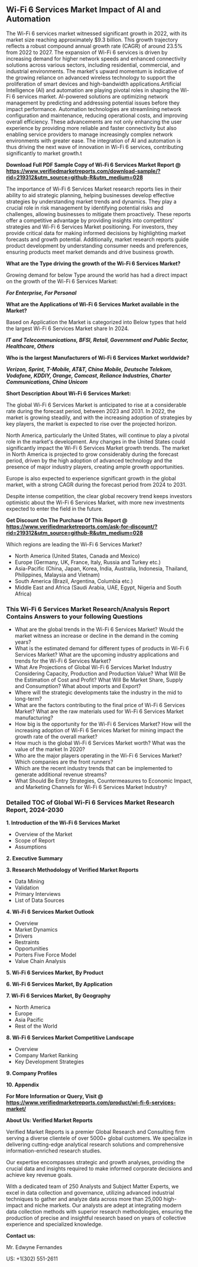 <h2>Wi-Fi 6 Services Market Impact of AI and Automation</h2>The Wi-Fi 6 services market witnessed significant growth in 2022, with its market size reaching approximately $9.3 billion. This growth trajectory reflects a robust compound annual growth rate (CAGR) of around 23.5% from 2022 to 2027. The expansion of Wi-Fi 6 services is driven by increasing demand for higher network speeds and enhanced connectivity solutions across various sectors, including residential, commercial, and industrial environments. The market's upward momentum is indicative of the growing reliance on advanced wireless technology to support the proliferation of smart devices and high-bandwidth applications.Artificial Intelligence (AI) and automation are playing pivotal roles in shaping the Wi-Fi 6 services market. AI-powered solutions are optimizing network management by predicting and addressing potential issues before they impact performance. Automation technologies are streamlining network configuration and maintenance, reducing operational costs, and improving overall efficiency. These advancements are not only enhancing the user experience by providing more reliable and faster connectivity but also enabling service providers to manage increasingly complex network environments with greater ease. The integration of AI and automation is thus driving the next wave of innovation in Wi-Fi 6 services, contributing significantly to market growth.t</p><p id="" class=""><strong>Download Full PDF Sample Copy of Wi-Fi 6 Services Market Report @ <a href="https://www.verifiedmarketreports.com/download-sample/?rid=219312&utm_source=github-R&utm_medium=028" target="_blank">https://www.verifiedmarketreports.com/download-sample/?rid=219312&utm_source=github-R&utm_medium=028</a></strong></p><p>The importance of&nbsp;Wi-Fi 6 Services Market research reports lies in their ability to aid strategic planning, helping businesses develop effective strategies by understanding market trends and dynamics. They play a crucial role in risk management by identifying potential risks and challenges, allowing businesses to mitigate them proactively. These reports offer a competitive advantage by providing insights into competitors' strategies and Wi-Fi 6 Services Market positioning. For investors, they provide critical data for making informed decisions by highlighting market forecasts and growth potential. Additionally, market research reports guide product development by understanding consumer needs and preferences, ensuring products meet market demands and drive business growth.</p><p><strong>What are the&nbsp;Type driving the growth of the Wi-Fi 6 Services Market?</strong></p><p id="" class="">Growing demand for below Type around the world has had a direct impact on the growth of the Wi-Fi 6 Services Market:</p><em><strong>For Enterprise, For Personal</strong></em></p><strong>What are the&nbsp;Applications&nbsp;of Wi-Fi 6 Services Market available in the Market?</strong></p><p id="" class="">Based on Application the Market is categorized into Below types that held the largest Wi-Fi 6 Services Market share In 2024.</p><em><strong>IT and Telecommunications, BFSI, Retail, Government and Public Sector, Healthcare, Others</strong></em></p><strong>Who is the largest Manufacturers of Wi-Fi 6 Services Market worldwide?</strong></p><p><em><strong>Verizon, Sprint, T-Mobile, AT&T, China Mobile, Deutsche Telekom, Vodafone, KDDIY, Orange, Comcast, Reliance Industries, Charter Communications, China Unicom</strong></em></p><p id="" class=""><strong>Short Description About Wi-Fi 6 Services Market:</strong></p><p>The global Wi-Fi 6 Services Market is anticipated to rise at a considerable rate during the forecast period, between 2023 and 2031. In 2022, the market is growing steadily, and with the increasing adoption of strategies by key players, the market is expected to rise over the projected horizon.</p><p>North America, particularly the United States, will continue to play a pivotal role in the market's development. Any changes in the United States could significantly impact the Wi-Fi 6 Services Market growth trends. The market in North America is projected to grow considerably during the forecast period, driven by the high adoption of advanced technology and the presence of major industry players, creating ample growth opportunities.</p><p>Europe is also expected to experience significant growth in the global market, with a strong CAGR during the forecast period from 2024 to 2031.</p><p>Despite intense competition, the clear global recovery trend keeps investors optimistic about the Wi-Fi 6 Services Market, with more new investments expected to enter the field in the future.</p><p id="" class=""><strong>Get Discount On The Purchase Of This Report @ <a href="https://www.verifiedmarketreports.com/ask-for-discount/?rid=219312&utm_source=github-R&utm_medium=028" target="_blank">https://www.verifiedmarketreports.com/ask-for-discount/?rid=219312&utm_source=github-R&utm_medium=028</a></strong></p>Which regions are leading the Wi-Fi 6 Services Market?</p><ul><li>North America (United States, Canada and Mexico)</li><li>Europe (Germany, UK, France, Italy, Russia and Turkey etc.)</li><li>Asia-Pacific (China, Japan, Korea, India, Australia, Indonesia, Thailand, Philippines, Malaysia and Vietnam)</li><li>South America (Brazil, Argentina, Columbia etc.)</li><li>Middle East and Africa (Saudi Arabia, UAE, Egypt, Nigeria and South Africa)</li></ul><h3 id="" class="">This Wi-Fi 6 Services Market Research/Analysis Report Contains Answers to your following Questions</h3><ul><li>What are the global trends in the Wi-Fi 6 Services Market? Would the market witness an increase or decline in the demand in the coming years?</li><li>What is the estimated demand for different types of products in Wi-Fi 6 Services Market? What are the upcoming industry applications and trends for the Wi-Fi 6 Services Market?</li><li>What Are Projections of Global Wi-Fi 6 Services Market Industry Considering Capacity, Production and Production Value? What Will Be the Estimation of Cost and Profit? What Will Be Market Share, Supply and Consumption? What about imports and Export?</li><li>Where will the strategic developments take the industry in the mid to long-term?</li><li>What are the factors contributing to the final price of Wi-Fi 6 Services Market? What are the raw materials used for Wi-Fi 6 Services Market manufacturing?</li><li>How big is the opportunity for the Wi-Fi 6 Services Market? How will the increasing adoption of Wi-Fi 6 Services Market for mining impact the growth rate of the overall market?</li><li>How much is the global Wi-Fi 6 Services Market worth? What was the value of the market In 2020?</li><li>Who are the major players operating in the Wi-Fi 6 Services Market? Which companies are the front runners?</li><li>Which are the recent industry trends that can be implemented to generate additional revenue streams?</li><li>What Should Be Entry Strategies, Countermeasures to Economic Impact, and Marketing Channels for Wi-Fi 6 Services Market Industry?</li></ul><h3 id="" class="">Detailed TOC of Global Wi-Fi 6 Services Market Research Report, 2024-2030</h3><p id="" class=""><strong>1. Introduction of the Wi-Fi 6 Services Market</strong></p><ul><li>Overview of the Market</li><li>Scope of Report</li><li>Assumptions</li></ul><p id="" class=""><strong>2. Executive Summary</strong></p><p id="" class=""><strong>3. Research Methodology of Verified Market Reports</strong></p><ul><li>Data Mining</li><li>Validation</li><li>Primary Interviews</li><li>List of Data Sources</li></ul><p id="" class=""><strong>4. Wi-Fi 6 Services Market Outlook</strong></p><ul><li>Overview</li><li>Market Dynamics</li><li>Drivers</li><li>Restraints</li><li>Opportunities</li><li>Porters Five Force Model</li><li>Value Chain Analysis</li></ul><p id="" class=""><strong>5. Wi-Fi 6 Services Market, By Product</strong></p><p id="" class=""><strong>6. Wi-Fi 6 Services Market, By Application</strong></p><p id="" class=""><strong>7. Wi-Fi 6 Services Market, By Geography</strong></p><ul><li>North America</li><li>Europe</li><li>Asia Pacific</li><li>Rest of the World</li></ul><p id="" class=""><strong>8. Wi-Fi 6 Services Market Competitive Landscape</strong></p><ul><li>Overview</li><li>Company Market Ranking</li><li>Key Development Strategies</li></ul><p id="" class=""><strong>9. Company Profiles</strong></p><p id="" class=""><strong>10. Appendix</strong></p><p id="" class=""><strong>For More Information or Query, Visit @ <a href="https://www.verifiedmarketreports.com/product/wi-fi-6-services-market/" target="_blank">https://www.verifiedmarketreports.com/product/wi-fi-6-services-market/</a></strong></p><p id="" class=""><strong>About Us: Verified Market Reports</strong></p><p id="" class="">Verified Market Reports is a premier Global Research and Consulting firm serving a diverse clientele of over 5000+ global customers. We specialize in delivering cutting-edge analytical research solutions and comprehensive information-enriched research studies.</p><p id="" class="">Our expertise encompasses strategic and growth analyses, providing the crucial data and insights required to make informed corporate decisions and achieve key revenue goals.</p><p id="" class="">With a dedicated team of 250 Analysts and Subject Matter Experts, we excel in data collection and governance, utilizing advanced industrial techniques to gather and analyze data across more than 25,000 high-impact and niche markets. Our analysts are adept at integrating modern data collection methods with superior research methodologies, ensuring the production of precise and insightful research based on years of collective experience and specialized knowledge.</p><p id="" class=""><strong>Contact us:</strong></p><p id="" class="">Mr. Edwyne Fernandes</p><p id="" class="">US: +1(302) 551-2611</p>